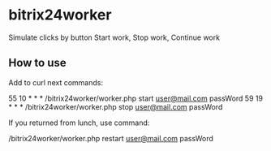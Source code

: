 # bitrix24worker

Simulate clicks by button Start work, Stop work, Continue work

How to use
----------------

Add to curl next commands:

55 10 * * * /bitrix24worker/worker.php start user@mail.com passWord
59 19 * * * /bitrix24worker/worker.php stop user@mail.com passWord

If you returned from lunch, use command:

/bitrix24worker/worker.php restart user@mail.com passWord
